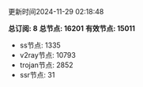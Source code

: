 更新时间2024-11-29 02:18:48

**总订阅: 8**
**总节点: 16201**
**有效节点: 15011**
- ss节点: 1335
- v2ray节点: 10793
- trojan节点: 2852
- ssr节点: 31
